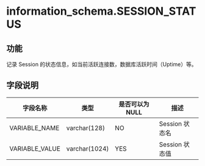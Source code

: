 information_schema.SESSION_STATUS 
======================================================



功能 
-----------

记录 Session 的状态信息，如当前活跃连接数，数据库活跃时间（Uptime）等。

字段说明 
-------------



|    **字段名称**    |    **类型**     | **是否可以为 NULL** |   **描述**    |
|----------------|---------------|----------------|-------------|
| VARIABLE_NAME  | varchar(128)  | NO             | Session 状态名 |
| VARIABLE_VALUE | varchar(1024) | YES            | Session 状态值 |



